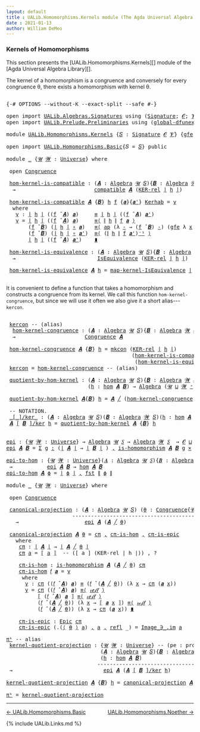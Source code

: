 ```yaml
---
layout: default
title : UALib.Homomorphisms.Kernels module (The Agda Universal Algebra Library)
date : 2021-01-13
author: William DeMeo
---
```


### <a id="kernels-of-homomorphisms">Kernels of Homomorphisms</a>

This section presents the [UALib.Homomorphisms.Kernels][] module of the [Agda Universal Algebra Library][].

The kernel of a homomorphism is a congruence and conversely for every congruence θ, there exists a homomorphism with kernel θ.

<pre class="Agda">

<a id="464" class="Symbol">{-#</a> <a id="468" class="Keyword">OPTIONS</a> <a id="476" class="Pragma">--without-K</a> <a id="488" class="Pragma">--exact-split</a> <a id="502" class="Pragma">--safe</a> <a id="509" class="Symbol">#-}</a>

<a id="514" class="Keyword">open</a> <a id="519" class="Keyword">import</a> <a id="526" href="UALib.Algebras.Signatures.html" class="Module">UALib.Algebras.Signatures</a> <a id="552" class="Keyword">using</a> <a id="558" class="Symbol">(</a><a id="559" href="UALib.Algebras.Signatures.html#1324" class="Function">Signature</a><a id="568" class="Symbol">;</a> <a id="570" href="universes.html#613" class="Generalizable">𝓞</a><a id="571" class="Symbol">;</a> <a id="573" href="universes.html#617" class="Generalizable">𝓥</a><a id="574" class="Symbol">)</a>
<a id="576" class="Keyword">open</a> <a id="581" class="Keyword">import</a> <a id="588" href="UALib.Prelude.Preliminaries.html" class="Module">UALib.Prelude.Preliminaries</a> <a id="616" class="Keyword">using</a> <a id="622" class="Symbol">(</a><a id="623" href="MGS-Subsingleton-Theorems.html#3468" class="Function">global-dfunext</a><a id="637" class="Symbol">)</a>

<a id="640" class="Keyword">module</a> <a id="647" href="UALib.Homomorphisms.Kernels.html" class="Module">UALib.Homomorphisms.Kernels</a> <a id="675" class="Symbol">{</a><a id="676" href="UALib.Homomorphisms.Kernels.html#676" class="Bound">𝑆</a> <a id="678" class="Symbol">:</a> <a id="680" href="UALib.Algebras.Signatures.html#1324" class="Function">Signature</a> <a id="690" href="universes.html#613" class="Generalizable">𝓞</a> <a id="692" href="universes.html#617" class="Generalizable">𝓥</a><a id="693" class="Symbol">}</a> <a id="695" class="Symbol">{</a><a id="696" href="UALib.Homomorphisms.Kernels.html#696" class="Bound">gfe</a> <a id="700" class="Symbol">:</a> <a id="702" href="MGS-Subsingleton-Theorems.html#3468" class="Function">global-dfunext</a><a id="716" class="Symbol">}</a> <a id="718" class="Keyword">where</a>

<a id="725" class="Keyword">open</a> <a id="730" class="Keyword">import</a> <a id="737" href="UALib.Homomorphisms.Basic.html" class="Module">UALib.Homomorphisms.Basic</a><a id="762" class="Symbol">{</a><a id="763" class="Argument">𝑆</a> <a id="765" class="Symbol">=</a> <a id="767" href="UALib.Homomorphisms.Kernels.html#676" class="Bound">𝑆</a><a id="768" class="Symbol">}</a> <a id="770" class="Keyword">public</a>

<a id="778" class="Keyword">module</a> <a id="785" href="UALib.Homomorphisms.Kernels.html#785" class="Module">_</a> <a id="787" class="Symbol">{</a><a id="788" href="UALib.Homomorphisms.Kernels.html#788" class="Bound">𝓤</a> <a id="790" href="UALib.Homomorphisms.Kernels.html#790" class="Bound">𝓦</a> <a id="792" class="Symbol">:</a> <a id="794" href="universes.html#551" class="Function">Universe</a><a id="802" class="Symbol">}</a> <a id="804" class="Keyword">where</a>

 <a id="812" class="Keyword">open</a> <a id="817" href="UALib.Relations.Congruences.html#971" class="Module">Congruence</a>

 <a id="830" href="UALib.Homomorphisms.Kernels.html#830" class="Function">hom-kernel-is-compatible</a> <a id="855" class="Symbol">:</a> <a id="857" class="Symbol">(</a><a id="858" href="UALib.Homomorphisms.Kernels.html#858" class="Bound">𝑨</a> <a id="860" class="Symbol">:</a> <a id="862" href="UALib.Algebras.Algebras.html#811" class="Function">Algebra</a> <a id="870" href="UALib.Homomorphisms.Kernels.html#788" class="Bound">𝓤</a> <a id="872" href="UALib.Homomorphisms.Kernels.html#676" class="Bound">𝑆</a><a id="873" class="Symbol">){</a><a id="875" href="UALib.Homomorphisms.Kernels.html#875" class="Bound">𝑩</a> <a id="877" class="Symbol">:</a> <a id="879" href="UALib.Algebras.Algebras.html#811" class="Function">Algebra</a> <a id="887" href="UALib.Homomorphisms.Kernels.html#790" class="Bound">𝓦</a> <a id="889" href="UALib.Homomorphisms.Kernels.html#676" class="Bound">𝑆</a><a id="890" class="Symbol">}(</a><a id="892" href="UALib.Homomorphisms.Kernels.html#892" class="Bound">h</a> <a id="894" class="Symbol">:</a> <a id="896" href="UALib.Homomorphisms.Basic.html#1941" class="Function">hom</a> <a id="900" href="UALib.Homomorphisms.Kernels.html#858" class="Bound">𝑨</a> <a id="902" href="UALib.Homomorphisms.Kernels.html#875" class="Bound">𝑩</a><a id="903" class="Symbol">)</a>
  <a id="907" class="Symbol">→</a>                         <a id="933" href="UALib.Relations.Quotients.html#6103" class="Function">compatible</a> <a id="944" href="UALib.Homomorphisms.Kernels.html#858" class="Bound">𝑨</a> <a id="946" class="Symbol">(</a><a id="947" href="UALib.Relations.Binary.html#1549" class="Function">KER-rel</a> <a id="955" href="UALib.Prelude.Preliminaries.html#10288" class="Function Operator">∣</a> <a id="957" href="UALib.Homomorphisms.Kernels.html#892" class="Bound">h</a> <a id="959" href="UALib.Prelude.Preliminaries.html#10288" class="Function Operator">∣</a><a id="960" class="Symbol">)</a>

 <a id="964" href="UALib.Homomorphisms.Kernels.html#830" class="Function">hom-kernel-is-compatible</a> <a id="989" href="UALib.Homomorphisms.Kernels.html#989" class="Bound">𝑨</a> <a id="991" class="Symbol">{</a><a id="992" href="UALib.Homomorphisms.Kernels.html#992" class="Bound">𝑩</a><a id="993" class="Symbol">}</a> <a id="995" href="UALib.Homomorphisms.Kernels.html#995" class="Bound">h</a> <a id="997" href="UALib.Homomorphisms.Kernels.html#997" class="Bound">f</a> <a id="999" class="Symbol">{</a><a id="1000" href="UALib.Homomorphisms.Kernels.html#1000" class="Bound">𝒂</a><a id="1001" class="Symbol">}{</a><a id="1003" href="UALib.Homomorphisms.Kernels.html#1003" class="Bound">𝒂&#39;</a><a id="1005" class="Symbol">}</a> <a id="1007" href="UALib.Homomorphisms.Kernels.html#1007" class="Bound">Kerhab</a> <a id="1014" class="Symbol">=</a> <a id="1016" href="UALib.Homomorphisms.Kernels.html#1029" class="Function">γ</a>
  <a id="1020" class="Keyword">where</a>
   <a id="1029" href="UALib.Homomorphisms.Kernels.html#1029" class="Function">γ</a> <a id="1031" class="Symbol">:</a> <a id="1033" href="UALib.Prelude.Preliminaries.html#10288" class="Function Operator">∣</a> <a id="1035" href="UALib.Homomorphisms.Kernels.html#995" class="Bound">h</a> <a id="1037" href="UALib.Prelude.Preliminaries.html#10288" class="Function Operator">∣</a> <a id="1039" class="Symbol">((</a><a id="1041" href="UALib.Homomorphisms.Kernels.html#997" class="Bound">f</a> <a id="1043" href="UALib.Algebras.Algebras.html#3426" class="Function Operator">̂</a> <a id="1045" href="UALib.Homomorphisms.Kernels.html#989" class="Bound">𝑨</a><a id="1046" class="Symbol">)</a> <a id="1048" href="UALib.Homomorphisms.Kernels.html#1000" class="Bound">𝒂</a><a id="1049" class="Symbol">)</a>     <a id="1055" href="UALib.Prelude.Preliminaries.html#5705" class="Datatype Operator">≡</a> <a id="1057" href="UALib.Prelude.Preliminaries.html#10288" class="Function Operator">∣</a> <a id="1059" href="UALib.Homomorphisms.Kernels.html#995" class="Bound">h</a> <a id="1061" href="UALib.Prelude.Preliminaries.html#10288" class="Function Operator">∣</a> <a id="1063" class="Symbol">((</a><a id="1065" href="UALib.Homomorphisms.Kernels.html#997" class="Bound">f</a> <a id="1067" href="UALib.Algebras.Algebras.html#3426" class="Function Operator">̂</a> <a id="1069" href="UALib.Homomorphisms.Kernels.html#989" class="Bound">𝑨</a><a id="1070" class="Symbol">)</a> <a id="1072" href="UALib.Homomorphisms.Kernels.html#1003" class="Bound">𝒂&#39;</a><a id="1074" class="Symbol">)</a>
   <a id="1079" href="UALib.Homomorphisms.Kernels.html#1029" class="Function">γ</a> <a id="1081" class="Symbol">=</a> <a id="1083" href="UALib.Prelude.Preliminaries.html#10288" class="Function Operator">∣</a> <a id="1085" href="UALib.Homomorphisms.Kernels.html#995" class="Bound">h</a> <a id="1087" href="UALib.Prelude.Preliminaries.html#10288" class="Function Operator">∣</a> <a id="1089" class="Symbol">((</a><a id="1091" href="UALib.Homomorphisms.Kernels.html#997" class="Bound">f</a> <a id="1093" href="UALib.Algebras.Algebras.html#3426" class="Function Operator">̂</a> <a id="1095" href="UALib.Homomorphisms.Kernels.html#989" class="Bound">𝑨</a><a id="1096" class="Symbol">)</a> <a id="1098" href="UALib.Homomorphisms.Kernels.html#1000" class="Bound">𝒂</a><a id="1099" class="Symbol">)</a>     <a id="1105" href="MGS-MLTT.html#5997" class="Function Operator">≡⟨</a> <a id="1108" href="UALib.Prelude.Preliminaries.html#10366" class="Function Operator">∥</a> <a id="1110" href="UALib.Homomorphisms.Kernels.html#995" class="Bound">h</a> <a id="1112" href="UALib.Prelude.Preliminaries.html#10366" class="Function Operator">∥</a> <a id="1114" href="UALib.Homomorphisms.Kernels.html#997" class="Bound">f</a> <a id="1116" href="UALib.Homomorphisms.Kernels.html#1000" class="Bound">𝒂</a> <a id="1118" href="MGS-MLTT.html#5997" class="Function Operator">⟩</a>
       <a id="1127" class="Symbol">(</a><a id="1128" href="UALib.Homomorphisms.Kernels.html#997" class="Bound">f</a> <a id="1130" href="UALib.Algebras.Algebras.html#3426" class="Function Operator">̂</a> <a id="1132" href="UALib.Homomorphisms.Kernels.html#992" class="Bound">𝑩</a><a id="1133" class="Symbol">)</a> <a id="1135" class="Symbol">(</a><a id="1136" href="UALib.Prelude.Preliminaries.html#10288" class="Function Operator">∣</a> <a id="1138" href="UALib.Homomorphisms.Kernels.html#995" class="Bound">h</a> <a id="1140" href="UALib.Prelude.Preliminaries.html#10288" class="Function Operator">∣</a> <a id="1142" href="MGS-MLTT.html#3813" class="Function Operator">∘</a> <a id="1144" href="UALib.Homomorphisms.Kernels.html#1000" class="Bound">𝒂</a><a id="1145" class="Symbol">)</a>   <a id="1149" href="MGS-MLTT.html#5997" class="Function Operator">≡⟨</a> <a id="1152" href="MGS-MLTT.html#6613" class="Function">ap</a> <a id="1155" class="Symbol">(λ</a> <a id="1158" href="UALib.Homomorphisms.Kernels.html#1158" class="Bound">-</a> <a id="1160" class="Symbol">→</a> <a id="1162" class="Symbol">(</a><a id="1163" href="UALib.Homomorphisms.Kernels.html#997" class="Bound">f</a> <a id="1165" href="UALib.Algebras.Algebras.html#3426" class="Function Operator">̂</a> <a id="1167" href="UALib.Homomorphisms.Kernels.html#992" class="Bound">𝑩</a><a id="1168" class="Symbol">)</a> <a id="1170" href="UALib.Homomorphisms.Kernels.html#1158" class="Bound">-</a><a id="1171" class="Symbol">)</a> <a id="1173" class="Symbol">(</a><a id="1174" href="UALib.Homomorphisms.Kernels.html#696" class="Bound">gfe</a> <a id="1178" class="Symbol">λ</a> <a id="1180" href="UALib.Homomorphisms.Kernels.html#1180" class="Bound">x</a> <a id="1182" class="Symbol">→</a> <a id="1184" href="UALib.Homomorphisms.Kernels.html#1007" class="Bound">Kerhab</a> <a id="1191" href="UALib.Homomorphisms.Kernels.html#1180" class="Bound">x</a><a id="1192" class="Symbol">)</a> <a id="1194" href="MGS-MLTT.html#5997" class="Function Operator">⟩</a>
       <a id="1203" class="Symbol">(</a><a id="1204" href="UALib.Homomorphisms.Kernels.html#997" class="Bound">f</a> <a id="1206" href="UALib.Algebras.Algebras.html#3426" class="Function Operator">̂</a> <a id="1208" href="UALib.Homomorphisms.Kernels.html#992" class="Bound">𝑩</a><a id="1209" class="Symbol">)</a> <a id="1211" class="Symbol">(</a><a id="1212" href="UALib.Prelude.Preliminaries.html#10288" class="Function Operator">∣</a> <a id="1214" href="UALib.Homomorphisms.Kernels.html#995" class="Bound">h</a> <a id="1216" href="UALib.Prelude.Preliminaries.html#10288" class="Function Operator">∣</a> <a id="1218" href="MGS-MLTT.html#3813" class="Function Operator">∘</a> <a id="1220" href="UALib.Homomorphisms.Kernels.html#1003" class="Bound">𝒂&#39;</a><a id="1222" class="Symbol">)</a>  <a id="1225" href="MGS-MLTT.html#5997" class="Function Operator">≡⟨</a> <a id="1228" class="Symbol">(</a><a id="1229" href="UALib.Prelude.Preliminaries.html#10366" class="Function Operator">∥</a> <a id="1231" href="UALib.Homomorphisms.Kernels.html#995" class="Bound">h</a> <a id="1233" href="UALib.Prelude.Preliminaries.html#10366" class="Function Operator">∥</a> <a id="1235" href="UALib.Homomorphisms.Kernels.html#997" class="Bound">f</a> <a id="1237" href="UALib.Homomorphisms.Kernels.html#1003" class="Bound">𝒂&#39;</a><a id="1239" class="Symbol">)</a><a id="1240" href="MGS-MLTT.html#6125" class="Function Operator">⁻¹</a> <a id="1243" href="MGS-MLTT.html#5997" class="Function Operator">⟩</a>
       <a id="1252" href="UALib.Prelude.Preliminaries.html#10288" class="Function Operator">∣</a> <a id="1254" href="UALib.Homomorphisms.Kernels.html#995" class="Bound">h</a> <a id="1256" href="UALib.Prelude.Preliminaries.html#10288" class="Function Operator">∣</a> <a id="1258" class="Symbol">((</a><a id="1260" href="UALib.Homomorphisms.Kernels.html#997" class="Bound">f</a> <a id="1262" href="UALib.Algebras.Algebras.html#3426" class="Function Operator">̂</a> <a id="1264" href="UALib.Homomorphisms.Kernels.html#989" class="Bound">𝑨</a><a id="1265" class="Symbol">)</a> <a id="1267" href="UALib.Homomorphisms.Kernels.html#1003" class="Bound">𝒂&#39;</a><a id="1269" class="Symbol">)</a>    <a id="1274" href="MGS-MLTT.html#6079" class="Function Operator">∎</a>

 <a id="1278" href="UALib.Homomorphisms.Kernels.html#1278" class="Function">hom-kernel-is-equivalence</a> <a id="1304" class="Symbol">:</a> <a id="1306" class="Symbol">(</a><a id="1307" href="UALib.Homomorphisms.Kernels.html#1307" class="Bound">𝑨</a> <a id="1309" class="Symbol">:</a> <a id="1311" href="UALib.Algebras.Algebras.html#811" class="Function">Algebra</a> <a id="1319" href="UALib.Homomorphisms.Kernels.html#788" class="Bound">𝓤</a> <a id="1321" href="UALib.Homomorphisms.Kernels.html#676" class="Bound">𝑆</a><a id="1322" class="Symbol">){</a><a id="1324" href="UALib.Homomorphisms.Kernels.html#1324" class="Bound">𝑩</a> <a id="1326" class="Symbol">:</a> <a id="1328" href="UALib.Algebras.Algebras.html#811" class="Function">Algebra</a> <a id="1336" href="UALib.Homomorphisms.Kernels.html#790" class="Bound">𝓦</a> <a id="1338" href="UALib.Homomorphisms.Kernels.html#676" class="Bound">𝑆</a><a id="1339" class="Symbol">}(</a><a id="1341" href="UALib.Homomorphisms.Kernels.html#1341" class="Bound">h</a> <a id="1343" class="Symbol">:</a> <a id="1345" href="UALib.Homomorphisms.Basic.html#1941" class="Function">hom</a> <a id="1349" href="UALib.Homomorphisms.Kernels.html#1307" class="Bound">𝑨</a> <a id="1351" href="UALib.Homomorphisms.Kernels.html#1324" class="Bound">𝑩</a><a id="1352" class="Symbol">)</a>
  <a id="1356" class="Symbol">→</a>                          <a id="1383" href="UALib.Relations.Equivalences.html#668" class="Record">IsEquivalence</a> <a id="1397" class="Symbol">(</a><a id="1398" href="UALib.Relations.Binary.html#1549" class="Function">KER-rel</a> <a id="1406" href="UALib.Prelude.Preliminaries.html#10288" class="Function Operator">∣</a> <a id="1408" href="UALib.Homomorphisms.Kernels.html#1341" class="Bound">h</a> <a id="1410" href="UALib.Prelude.Preliminaries.html#10288" class="Function Operator">∣</a><a id="1411" class="Symbol">)</a>

 <a id="1415" href="UALib.Homomorphisms.Kernels.html#1278" class="Function">hom-kernel-is-equivalence</a> <a id="1441" href="UALib.Homomorphisms.Kernels.html#1441" class="Bound">𝑨</a> <a id="1443" href="UALib.Homomorphisms.Kernels.html#1443" class="Bound">h</a> <a id="1445" class="Symbol">=</a> <a id="1447" href="UALib.Relations.Equivalences.html#1792" class="Function">map-kernel-IsEquivalence</a> <a id="1472" href="UALib.Prelude.Preliminaries.html#10288" class="Function Operator">∣</a> <a id="1474" href="UALib.Homomorphisms.Kernels.html#1443" class="Bound">h</a> <a id="1476" href="UALib.Prelude.Preliminaries.html#10288" class="Function Operator">∣</a>

</pre>

It is convenient to define a function that takes a homomorphism and constructs a congruence from its kernel.  We call this function `hom-kernel-congruence`, but since we will use it often we also give it a short alias---`kercon`.

<pre class="Agda">

 <a id="1737" href="UALib.Homomorphisms.Kernels.html#1737" class="Function">kercon</a> <a id="1744" class="Comment">-- (alias)</a>
  <a id="1757" href="UALib.Homomorphisms.Kernels.html#1757" class="Function">hom-kernel-congruence</a> <a id="1779" class="Symbol">:</a> <a id="1781" class="Symbol">(</a><a id="1782" href="UALib.Homomorphisms.Kernels.html#1782" class="Bound">𝑨</a> <a id="1784" class="Symbol">:</a> <a id="1786" href="UALib.Algebras.Algebras.html#811" class="Function">Algebra</a> <a id="1794" href="UALib.Homomorphisms.Kernels.html#788" class="Bound">𝓤</a> <a id="1796" href="UALib.Homomorphisms.Kernels.html#676" class="Bound">𝑆</a><a id="1797" class="Symbol">){</a><a id="1799" href="UALib.Homomorphisms.Kernels.html#1799" class="Bound">𝑩</a> <a id="1801" class="Symbol">:</a> <a id="1803" href="UALib.Algebras.Algebras.html#811" class="Function">Algebra</a> <a id="1811" href="UALib.Homomorphisms.Kernels.html#790" class="Bound">𝓦</a> <a id="1813" href="UALib.Homomorphisms.Kernels.html#676" class="Bound">𝑆</a><a id="1814" class="Symbol">}(</a><a id="1816" href="UALib.Homomorphisms.Kernels.html#1816" class="Bound">h</a> <a id="1818" class="Symbol">:</a> <a id="1820" href="UALib.Homomorphisms.Basic.html#1941" class="Function">hom</a> <a id="1824" href="UALib.Homomorphisms.Kernels.html#1782" class="Bound">𝑨</a> <a id="1826" href="UALib.Homomorphisms.Kernels.html#1799" class="Bound">𝑩</a><a id="1827" class="Symbol">)</a>
  <a id="1831" class="Symbol">→</a>                      <a id="1854" href="UALib.Relations.Congruences.html#971" class="Record">Congruence</a> <a id="1865" href="UALib.Homomorphisms.Kernels.html#1782" class="Bound">𝑨</a>

 <a id="1869" href="UALib.Homomorphisms.Kernels.html#1757" class="Function">hom-kernel-congruence</a> <a id="1891" href="UALib.Homomorphisms.Kernels.html#1891" class="Bound">𝑨</a> <a id="1893" class="Symbol">{</a><a id="1894" href="UALib.Homomorphisms.Kernels.html#1894" class="Bound">𝑩</a><a id="1895" class="Symbol">}</a> <a id="1897" href="UALib.Homomorphisms.Kernels.html#1897" class="Bound">h</a> <a id="1899" class="Symbol">=</a> <a id="1901" href="UALib.Relations.Congruences.html#1057" class="InductiveConstructor">mkcon</a> <a id="1907" class="Symbol">(</a><a id="1908" href="UALib.Relations.Binary.html#1549" class="Function">KER-rel</a> <a id="1916" href="UALib.Prelude.Preliminaries.html#10288" class="Function Operator">∣</a> <a id="1918" href="UALib.Homomorphisms.Kernels.html#1897" class="Bound">h</a> <a id="1920" href="UALib.Prelude.Preliminaries.html#10288" class="Function Operator">∣</a><a id="1921" class="Symbol">)</a>
                                        <a id="1963" class="Symbol">(</a><a id="1964" href="UALib.Homomorphisms.Kernels.html#830" class="Function">hom-kernel-is-compatible</a> <a id="1989" href="UALib.Homomorphisms.Kernels.html#1891" class="Bound">𝑨</a> <a id="1991" class="Symbol">{</a><a id="1992" href="UALib.Homomorphisms.Kernels.html#1894" class="Bound">𝑩</a><a id="1993" class="Symbol">}</a> <a id="1995" href="UALib.Homomorphisms.Kernels.html#1897" class="Bound">h</a><a id="1996" class="Symbol">)</a>
                                         <a id="2039" class="Symbol">(</a><a id="2040" href="UALib.Homomorphisms.Kernels.html#1278" class="Function">hom-kernel-is-equivalence</a> <a id="2066" href="UALib.Homomorphisms.Kernels.html#1891" class="Bound">𝑨</a> <a id="2068" class="Symbol">{</a><a id="2069" href="UALib.Homomorphisms.Kernels.html#1894" class="Bound">𝑩</a><a id="2070" class="Symbol">}</a> <a id="2072" href="UALib.Homomorphisms.Kernels.html#1897" class="Bound">h</a><a id="2073" class="Symbol">)</a>
 <a id="2076" href="UALib.Homomorphisms.Kernels.html#1737" class="Function">kercon</a> <a id="2083" class="Symbol">=</a> <a id="2085" href="UALib.Homomorphisms.Kernels.html#1757" class="Function">hom-kernel-congruence</a> <a id="2107" class="Comment">-- (alias)</a>

 <a id="2120" href="UALib.Homomorphisms.Kernels.html#2120" class="Function">quotient-by-hom-kernel</a> <a id="2143" class="Symbol">:</a> <a id="2145" class="Symbol">(</a><a id="2146" href="UALib.Homomorphisms.Kernels.html#2146" class="Bound">𝑨</a> <a id="2148" class="Symbol">:</a> <a id="2150" href="UALib.Algebras.Algebras.html#811" class="Function">Algebra</a> <a id="2158" href="UALib.Homomorphisms.Kernels.html#788" class="Bound">𝓤</a> <a id="2160" href="UALib.Homomorphisms.Kernels.html#676" class="Bound">𝑆</a><a id="2161" class="Symbol">){</a><a id="2163" href="UALib.Homomorphisms.Kernels.html#2163" class="Bound">𝑩</a> <a id="2165" class="Symbol">:</a> <a id="2167" href="UALib.Algebras.Algebras.html#811" class="Function">Algebra</a> <a id="2175" href="UALib.Homomorphisms.Kernels.html#790" class="Bound">𝓦</a> <a id="2177" href="UALib.Homomorphisms.Kernels.html#676" class="Bound">𝑆</a><a id="2178" class="Symbol">}</a>
                          <a id="2206" class="Symbol">(</a><a id="2207" href="UALib.Homomorphisms.Kernels.html#2207" class="Bound">h</a> <a id="2209" class="Symbol">:</a> <a id="2211" href="UALib.Homomorphisms.Basic.html#1941" class="Function">hom</a> <a id="2215" href="UALib.Homomorphisms.Kernels.html#2146" class="Bound">𝑨</a> <a id="2217" href="UALib.Homomorphisms.Kernels.html#2163" class="Bound">𝑩</a><a id="2218" class="Symbol">)</a> <a id="2220" class="Symbol">→</a> <a id="2222" href="UALib.Algebras.Algebras.html#811" class="Function">Algebra</a> <a id="2230" class="Symbol">(</a><a id="2231" href="UALib.Homomorphisms.Kernels.html#788" class="Bound">𝓤</a> <a id="2233" href="Agda.Primitive.html#636" class="Function Operator">⊔</a> <a id="2235" href="UALib.Homomorphisms.Kernels.html#790" class="Bound">𝓦</a> <a id="2237" href="universes.html#527" class="Function Operator">⁺</a><a id="2238" class="Symbol">)</a> <a id="2240" href="UALib.Homomorphisms.Kernels.html#676" class="Bound">𝑆</a>

 <a id="2244" href="UALib.Homomorphisms.Kernels.html#2120" class="Function">quotient-by-hom-kernel</a> <a id="2267" href="UALib.Homomorphisms.Kernels.html#2267" class="Bound">𝑨</a><a id="2268" class="Symbol">{</a><a id="2269" href="UALib.Homomorphisms.Kernels.html#2269" class="Bound">𝑩</a><a id="2270" class="Symbol">}</a> <a id="2272" href="UALib.Homomorphisms.Kernels.html#2272" class="Bound">h</a> <a id="2274" class="Symbol">=</a> <a id="2276" href="UALib.Homomorphisms.Kernels.html#2267" class="Bound">𝑨</a> <a id="2278" href="UALib.Relations.Congruences.html#1911" class="Function Operator">╱</a> <a id="2280" class="Symbol">(</a><a id="2281" href="UALib.Homomorphisms.Kernels.html#1757" class="Function">hom-kernel-congruence</a> <a id="2303" href="UALib.Homomorphisms.Kernels.html#2267" class="Bound">𝑨</a><a id="2304" class="Symbol">{</a><a id="2305" href="UALib.Homomorphisms.Kernels.html#2269" class="Bound">𝑩</a><a id="2306" class="Symbol">}</a> <a id="2308" href="UALib.Homomorphisms.Kernels.html#2272" class="Bound">h</a><a id="2309" class="Symbol">)</a>

 <a id="2313" class="Comment">-- NOTATION.</a>
 <a id="2327" href="UALib.Homomorphisms.Kernels.html#2327" class="Function Operator">_[_]/ker_</a> <a id="2337" class="Symbol">:</a> <a id="2339" class="Symbol">(</a><a id="2340" href="UALib.Homomorphisms.Kernels.html#2340" class="Bound">𝑨</a> <a id="2342" class="Symbol">:</a> <a id="2344" href="UALib.Algebras.Algebras.html#811" class="Function">Algebra</a> <a id="2352" href="UALib.Homomorphisms.Kernels.html#788" class="Bound">𝓤</a> <a id="2354" href="UALib.Homomorphisms.Kernels.html#676" class="Bound">𝑆</a><a id="2355" class="Symbol">)(</a><a id="2357" href="UALib.Homomorphisms.Kernels.html#2357" class="Bound">𝑩</a> <a id="2359" class="Symbol">:</a> <a id="2361" href="UALib.Algebras.Algebras.html#811" class="Function">Algebra</a> <a id="2369" href="UALib.Homomorphisms.Kernels.html#790" class="Bound">𝓦</a> <a id="2371" href="UALib.Homomorphisms.Kernels.html#676" class="Bound">𝑆</a><a id="2372" class="Symbol">)(</a><a id="2374" href="UALib.Homomorphisms.Kernels.html#2374" class="Bound">h</a> <a id="2376" class="Symbol">:</a> <a id="2378" href="UALib.Homomorphisms.Basic.html#1941" class="Function">hom</a> <a id="2382" href="UALib.Homomorphisms.Kernels.html#2340" class="Bound">𝑨</a> <a id="2384" href="UALib.Homomorphisms.Kernels.html#2357" class="Bound">𝑩</a><a id="2385" class="Symbol">)</a> <a id="2387" class="Symbol">→</a> <a id="2389" href="UALib.Algebras.Algebras.html#811" class="Function">Algebra</a> <a id="2397" class="Symbol">(</a><a id="2398" href="UALib.Homomorphisms.Kernels.html#788" class="Bound">𝓤</a> <a id="2400" href="Agda.Primitive.html#636" class="Function Operator">⊔</a> <a id="2402" href="UALib.Homomorphisms.Kernels.html#790" class="Bound">𝓦</a> <a id="2404" href="universes.html#527" class="Function Operator">⁺</a><a id="2405" class="Symbol">)</a> <a id="2407" href="UALib.Homomorphisms.Kernels.html#676" class="Bound">𝑆</a>
 <a id="2410" href="UALib.Homomorphisms.Kernels.html#2410" class="Bound">𝑨</a> <a id="2412" href="UALib.Homomorphisms.Kernels.html#2327" class="Function Operator">[</a> <a id="2414" href="UALib.Homomorphisms.Kernels.html#2414" class="Bound">𝑩</a> <a id="2416" href="UALib.Homomorphisms.Kernels.html#2327" class="Function Operator">]/ker</a> <a id="2422" href="UALib.Homomorphisms.Kernels.html#2422" class="Bound">h</a> <a id="2424" class="Symbol">=</a> <a id="2426" href="UALib.Homomorphisms.Kernels.html#2120" class="Function">quotient-by-hom-kernel</a> <a id="2449" href="UALib.Homomorphisms.Kernels.html#2410" class="Bound">𝑨</a> <a id="2451" class="Symbol">{</a><a id="2452" href="UALib.Homomorphisms.Kernels.html#2414" class="Bound">𝑩</a><a id="2453" class="Symbol">}</a> <a id="2455" href="UALib.Homomorphisms.Kernels.html#2422" class="Bound">h</a>


<a id="epi"></a><a id="2459" href="UALib.Homomorphisms.Kernels.html#2459" class="Function">epi</a> <a id="2463" class="Symbol">:</a> <a id="2465" class="Symbol">{</a><a id="2466" href="UALib.Homomorphisms.Kernels.html#2466" class="Bound">𝓤</a> <a id="2468" href="UALib.Homomorphisms.Kernels.html#2468" class="Bound">𝓦</a> <a id="2470" class="Symbol">:</a> <a id="2472" href="universes.html#551" class="Function">Universe</a><a id="2480" class="Symbol">}</a> <a id="2482" class="Symbol">→</a> <a id="2484" href="UALib.Algebras.Algebras.html#811" class="Function">Algebra</a> <a id="2492" href="UALib.Homomorphisms.Kernels.html#2466" class="Bound">𝓤</a> <a id="2494" href="UALib.Homomorphisms.Kernels.html#676" class="Bound">𝑆</a> <a id="2496" class="Symbol">→</a> <a id="2498" href="UALib.Algebras.Algebras.html#811" class="Function">Algebra</a> <a id="2506" href="UALib.Homomorphisms.Kernels.html#2468" class="Bound">𝓦</a> <a id="2508" href="UALib.Homomorphisms.Kernels.html#676" class="Bound">𝑆</a>  <a id="2511" class="Symbol">→</a> <a id="2513" href="UALib.Homomorphisms.Kernels.html#690" class="Bound">𝓞</a> <a id="2515" href="Agda.Primitive.html#636" class="Function Operator">⊔</a> <a id="2517" href="UALib.Homomorphisms.Kernels.html#692" class="Bound">𝓥</a> <a id="2519" href="Agda.Primitive.html#636" class="Function Operator">⊔</a> <a id="2521" href="UALib.Homomorphisms.Kernels.html#2466" class="Bound">𝓤</a> <a id="2523" href="Agda.Primitive.html#636" class="Function Operator">⊔</a> <a id="2525" href="UALib.Homomorphisms.Kernels.html#2468" class="Bound">𝓦</a> <a id="2527" href="universes.html#758" class="Function Operator">̇</a>
<a id="2529" href="UALib.Homomorphisms.Kernels.html#2459" class="Function">epi</a> <a id="2533" href="UALib.Homomorphisms.Kernels.html#2533" class="Bound">𝑨</a> <a id="2535" href="UALib.Homomorphisms.Kernels.html#2535" class="Bound">𝑩</a> <a id="2537" class="Symbol">=</a> <a id="2539" href="MGS-MLTT.html#3074" class="Function">Σ</a> <a id="2541" href="UALib.Homomorphisms.Kernels.html#2541" class="Bound">g</a> <a id="2543" href="MGS-MLTT.html#3074" class="Function">꞉</a> <a id="2545" class="Symbol">(</a><a id="2546" href="UALib.Prelude.Preliminaries.html#10288" class="Function Operator">∣</a> <a id="2548" href="UALib.Homomorphisms.Kernels.html#2533" class="Bound">𝑨</a> <a id="2550" href="UALib.Prelude.Preliminaries.html#10288" class="Function Operator">∣</a> <a id="2552" class="Symbol">→</a> <a id="2554" href="UALib.Prelude.Preliminaries.html#10288" class="Function Operator">∣</a> <a id="2556" href="UALib.Homomorphisms.Kernels.html#2535" class="Bound">𝑩</a> <a id="2558" href="UALib.Prelude.Preliminaries.html#10288" class="Function Operator">∣</a> <a id="2560" class="Symbol">)</a> <a id="2562" href="MGS-MLTT.html#3074" class="Function">,</a> <a id="2564" href="UALib.Homomorphisms.Basic.html#1769" class="Function">is-homomorphism</a> <a id="2580" href="UALib.Homomorphisms.Kernels.html#2533" class="Bound">𝑨</a> <a id="2582" href="UALib.Homomorphisms.Kernels.html#2535" class="Bound">𝑩</a> <a id="2584" href="UALib.Homomorphisms.Kernels.html#2541" class="Bound">g</a> <a id="2586" href="MGS-MLTT.html#3515" class="Function Operator">×</a> <a id="2588" href="UALib.Prelude.Inverses.html#2305" class="Function">Epic</a> <a id="2593" href="UALib.Homomorphisms.Kernels.html#2541" class="Bound">g</a>

<a id="epi-to-hom"></a><a id="2596" href="UALib.Homomorphisms.Kernels.html#2596" class="Function">epi-to-hom</a> <a id="2607" class="Symbol">:</a> <a id="2609" class="Symbol">{</a><a id="2610" href="UALib.Homomorphisms.Kernels.html#2610" class="Bound">𝓤</a> <a id="2612" href="UALib.Homomorphisms.Kernels.html#2612" class="Bound">𝓦</a> <a id="2614" class="Symbol">:</a> <a id="2616" href="universes.html#551" class="Function">Universe</a><a id="2624" class="Symbol">}(</a><a id="2626" href="UALib.Homomorphisms.Kernels.html#2626" class="Bound">𝑨</a> <a id="2628" class="Symbol">:</a> <a id="2630" href="UALib.Algebras.Algebras.html#811" class="Function">Algebra</a> <a id="2638" href="UALib.Homomorphisms.Kernels.html#2610" class="Bound">𝓤</a> <a id="2640" href="UALib.Homomorphisms.Kernels.html#676" class="Bound">𝑆</a><a id="2641" class="Symbol">){</a><a id="2643" href="UALib.Homomorphisms.Kernels.html#2643" class="Bound">𝑩</a> <a id="2645" class="Symbol">:</a> <a id="2647" href="UALib.Algebras.Algebras.html#811" class="Function">Algebra</a> <a id="2655" href="UALib.Homomorphisms.Kernels.html#2612" class="Bound">𝓦</a> <a id="2657" href="UALib.Homomorphisms.Kernels.html#676" class="Bound">𝑆</a><a id="2658" class="Symbol">}</a>
 <a id="2661" class="Symbol">→</a>           <a id="2673" href="UALib.Homomorphisms.Kernels.html#2459" class="Function">epi</a> <a id="2677" href="UALib.Homomorphisms.Kernels.html#2626" class="Bound">𝑨</a> <a id="2679" href="UALib.Homomorphisms.Kernels.html#2643" class="Bound">𝑩</a> <a id="2681" class="Symbol">→</a> <a id="2683" href="UALib.Homomorphisms.Basic.html#1941" class="Function">hom</a> <a id="2687" href="UALib.Homomorphisms.Kernels.html#2626" class="Bound">𝑨</a> <a id="2689" href="UALib.Homomorphisms.Kernels.html#2643" class="Bound">𝑩</a>
<a id="2691" href="UALib.Homomorphisms.Kernels.html#2596" class="Function">epi-to-hom</a> <a id="2702" href="UALib.Homomorphisms.Kernels.html#2702" class="Bound">𝑨</a> <a id="2704" href="UALib.Homomorphisms.Kernels.html#2704" class="Bound">ϕ</a> <a id="2706" class="Symbol">=</a> <a id="2708" href="UALib.Prelude.Preliminaries.html#10288" class="Function Operator">∣</a> <a id="2710" href="UALib.Homomorphisms.Kernels.html#2704" class="Bound">ϕ</a> <a id="2712" href="UALib.Prelude.Preliminaries.html#10288" class="Function Operator">∣</a> <a id="2714" href="UALib.Prelude.Preliminaries.html#5814" class="InductiveConstructor Operator">,</a> <a id="2716" href="UALib.Prelude.Preliminaries.html#10292" class="Function">fst</a> <a id="2720" href="UALib.Prelude.Preliminaries.html#10366" class="Function Operator">∥</a> <a id="2722" href="UALib.Homomorphisms.Kernels.html#2704" class="Bound">ϕ</a> <a id="2724" href="UALib.Prelude.Preliminaries.html#10366" class="Function Operator">∥</a>

<a id="2727" class="Keyword">module</a> <a id="2734" href="UALib.Homomorphisms.Kernels.html#2734" class="Module">_</a> <a id="2736" class="Symbol">{</a><a id="2737" href="UALib.Homomorphisms.Kernels.html#2737" class="Bound">𝓤</a> <a id="2739" href="UALib.Homomorphisms.Kernels.html#2739" class="Bound">𝓦</a> <a id="2741" class="Symbol">:</a> <a id="2743" href="universes.html#551" class="Function">Universe</a><a id="2751" class="Symbol">}</a> <a id="2753" class="Keyword">where</a>

 <a id="2761" class="Keyword">open</a> <a id="2766" href="UALib.Relations.Congruences.html#971" class="Module">Congruence</a>

 <a id="2779" href="UALib.Homomorphisms.Kernels.html#2779" class="Function">canonical-projection</a> <a id="2800" class="Symbol">:</a> <a id="2802" class="Symbol">(</a><a id="2803" href="UALib.Homomorphisms.Kernels.html#2803" class="Bound">𝑨</a> <a id="2805" class="Symbol">:</a> <a id="2807" href="UALib.Algebras.Algebras.html#811" class="Function">Algebra</a> <a id="2815" href="UALib.Homomorphisms.Kernels.html#2737" class="Bound">𝓤</a> <a id="2817" href="UALib.Homomorphisms.Kernels.html#676" class="Bound">𝑆</a><a id="2818" class="Symbol">)</a> <a id="2820" class="Symbol">(</a><a id="2821" href="UALib.Homomorphisms.Kernels.html#2821" class="Bound">θ</a> <a id="2823" class="Symbol">:</a> <a id="2825" href="UALib.Relations.Congruences.html#971" class="Record">Congruence</a><a id="2835" class="Symbol">{</a><a id="2836" href="UALib.Homomorphisms.Kernels.html#2737" class="Bound">𝓤</a><a id="2837" class="Symbol">}{</a><a id="2839" href="UALib.Homomorphisms.Kernels.html#2739" class="Bound">𝓦</a><a id="2840" class="Symbol">}</a> <a id="2842" href="UALib.Homomorphisms.Kernels.html#2803" class="Bound">𝑨</a><a id="2843" class="Symbol">)</a>
                     <a id="2866" class="Comment">-----------------------------------------------</a>
   <a id="2917" class="Symbol">→</a>                     <a id="2939" href="UALib.Homomorphisms.Kernels.html#2459" class="Function">epi</a> <a id="2943" href="UALib.Homomorphisms.Kernels.html#2803" class="Bound">𝑨</a> <a id="2945" class="Symbol">(</a><a id="2946" href="UALib.Homomorphisms.Kernels.html#2803" class="Bound">𝑨</a> <a id="2948" href="UALib.Relations.Congruences.html#1911" class="Function Operator">╱</a> <a id="2950" href="UALib.Homomorphisms.Kernels.html#2821" class="Bound">θ</a><a id="2951" class="Symbol">)</a>

 <a id="2955" href="UALib.Homomorphisms.Kernels.html#2779" class="Function">canonical-projection</a> <a id="2976" href="UALib.Homomorphisms.Kernels.html#2976" class="Bound">𝑨</a> <a id="2978" href="UALib.Homomorphisms.Kernels.html#2978" class="Bound">θ</a> <a id="2980" class="Symbol">=</a> <a id="2982" href="UALib.Homomorphisms.Kernels.html#3023" class="Function">cπ</a> <a id="2985" href="UALib.Prelude.Preliminaries.html#5814" class="InductiveConstructor Operator">,</a> <a id="2987" href="UALib.Homomorphisms.Kernels.html#3100" class="Function">cπ-is-hom</a> <a id="2997" href="UALib.Prelude.Preliminaries.html#5814" class="InductiveConstructor Operator">,</a> <a id="2999" href="UALib.Homomorphisms.Kernels.html#3399" class="Function">cπ-is-epic</a>
   <a id="3013" class="Keyword">where</a>
    <a id="3023" href="UALib.Homomorphisms.Kernels.html#3023" class="Function">cπ</a> <a id="3026" class="Symbol">:</a> <a id="3028" href="UALib.Prelude.Preliminaries.html#10288" class="Function Operator">∣</a> <a id="3030" href="UALib.Homomorphisms.Kernels.html#2976" class="Bound">𝑨</a> <a id="3032" href="UALib.Prelude.Preliminaries.html#10288" class="Function Operator">∣</a> <a id="3034" class="Symbol">→</a> <a id="3036" href="UALib.Prelude.Preliminaries.html#10288" class="Function Operator">∣</a> <a id="3038" href="UALib.Homomorphisms.Kernels.html#2976" class="Bound">𝑨</a> <a id="3040" href="UALib.Relations.Congruences.html#1911" class="Function Operator">╱</a> <a id="3042" href="UALib.Homomorphisms.Kernels.html#2978" class="Bound">θ</a> <a id="3044" href="UALib.Prelude.Preliminaries.html#10288" class="Function Operator">∣</a>
    <a id="3050" href="UALib.Homomorphisms.Kernels.html#3023" class="Function">cπ</a> <a id="3053" href="UALib.Homomorphisms.Kernels.html#3053" class="Bound">a</a> <a id="3055" class="Symbol">=</a> <a id="3057" href="UALib.Relations.Quotients.html#1691" class="Function Operator">⟦</a> <a id="3059" href="UALib.Homomorphisms.Kernels.html#3053" class="Bound">a</a> <a id="3061" href="UALib.Relations.Quotients.html#1691" class="Function Operator">⟧</a>  <a id="3064" class="Comment">-- ([ a ] (KER-rel ∣ h ∣)) , ?</a>

    <a id="3100" href="UALib.Homomorphisms.Kernels.html#3100" class="Function">cπ-is-hom</a> <a id="3110" class="Symbol">:</a> <a id="3112" href="UALib.Homomorphisms.Basic.html#1769" class="Function">is-homomorphism</a> <a id="3128" href="UALib.Homomorphisms.Kernels.html#2976" class="Bound">𝑨</a> <a id="3130" class="Symbol">(</a><a id="3131" href="UALib.Homomorphisms.Kernels.html#2976" class="Bound">𝑨</a> <a id="3133" href="UALib.Relations.Congruences.html#1911" class="Function Operator">╱</a> <a id="3135" href="UALib.Homomorphisms.Kernels.html#2978" class="Bound">θ</a><a id="3136" class="Symbol">)</a> <a id="3138" href="UALib.Homomorphisms.Kernels.html#3023" class="Function">cπ</a>
    <a id="3145" href="UALib.Homomorphisms.Kernels.html#3100" class="Function">cπ-is-hom</a> <a id="3155" href="UALib.Homomorphisms.Kernels.html#3155" class="Bound">𝑓</a> <a id="3157" href="UALib.Homomorphisms.Kernels.html#3157" class="Bound">𝒂</a> <a id="3159" class="Symbol">=</a> <a id="3161" href="UALib.Homomorphisms.Kernels.html#3180" class="Function">γ</a>
     <a id="3168" class="Keyword">where</a>
      <a id="3180" href="UALib.Homomorphisms.Kernels.html#3180" class="Function">γ</a> <a id="3182" class="Symbol">:</a> <a id="3184" href="UALib.Homomorphisms.Kernels.html#3023" class="Function">cπ</a> <a id="3187" class="Symbol">((</a><a id="3189" href="UALib.Homomorphisms.Kernels.html#3155" class="Bound">𝑓</a> <a id="3191" href="UALib.Algebras.Algebras.html#3426" class="Function Operator">̂</a> <a id="3193" href="UALib.Homomorphisms.Kernels.html#2976" class="Bound">𝑨</a><a id="3194" class="Symbol">)</a> <a id="3196" href="UALib.Homomorphisms.Kernels.html#3157" class="Bound">𝒂</a><a id="3197" class="Symbol">)</a> <a id="3199" href="UALib.Prelude.Preliminaries.html#5705" class="Datatype Operator">≡</a> <a id="3201" class="Symbol">(</a><a id="3202" href="UALib.Homomorphisms.Kernels.html#3155" class="Bound">𝑓</a> <a id="3204" href="UALib.Algebras.Algebras.html#3426" class="Function Operator">̂</a> <a id="3206" class="Symbol">(</a><a id="3207" href="UALib.Homomorphisms.Kernels.html#2976" class="Bound">𝑨</a> <a id="3209" href="UALib.Relations.Congruences.html#1911" class="Function Operator">╱</a> <a id="3211" href="UALib.Homomorphisms.Kernels.html#2978" class="Bound">θ</a><a id="3212" class="Symbol">))</a> <a id="3215" class="Symbol">(λ</a> <a id="3218" href="UALib.Homomorphisms.Kernels.html#3218" class="Bound">x</a> <a id="3220" class="Symbol">→</a> <a id="3222" href="UALib.Homomorphisms.Kernels.html#3023" class="Function">cπ</a> <a id="3225" class="Symbol">(</a><a id="3226" href="UALib.Homomorphisms.Kernels.html#3157" class="Bound">𝒂</a> <a id="3228" href="UALib.Homomorphisms.Kernels.html#3218" class="Bound">x</a><a id="3229" class="Symbol">))</a>
      <a id="3238" href="UALib.Homomorphisms.Kernels.html#3180" class="Function">γ</a> <a id="3240" class="Symbol">=</a> <a id="3242" href="UALib.Homomorphisms.Kernels.html#3023" class="Function">cπ</a> <a id="3245" class="Symbol">((</a><a id="3247" href="UALib.Homomorphisms.Kernels.html#3155" class="Bound">𝑓</a> <a id="3249" href="UALib.Algebras.Algebras.html#3426" class="Function Operator">̂</a> <a id="3251" href="UALib.Homomorphisms.Kernels.html#2976" class="Bound">𝑨</a><a id="3252" class="Symbol">)</a> <a id="3254" href="UALib.Homomorphisms.Kernels.html#3157" class="Bound">𝒂</a><a id="3255" class="Symbol">)</a> <a id="3257" href="MGS-MLTT.html#5997" class="Function Operator">≡⟨</a> <a id="3260" href="MGS-MLTT.html#4221" class="InductiveConstructor">𝓇ℯ𝒻𝓁</a> <a id="3265" href="MGS-MLTT.html#5997" class="Function Operator">⟩</a>
          <a id="3277" href="UALib.Relations.Quotients.html#1691" class="Function Operator">⟦</a> <a id="3279" class="Symbol">(</a><a id="3280" href="UALib.Homomorphisms.Kernels.html#3155" class="Bound">𝑓</a> <a id="3282" href="UALib.Algebras.Algebras.html#3426" class="Function Operator">̂</a> <a id="3284" href="UALib.Homomorphisms.Kernels.html#2976" class="Bound">𝑨</a><a id="3285" class="Symbol">)</a> <a id="3287" href="UALib.Homomorphisms.Kernels.html#3157" class="Bound">𝒂</a> <a id="3289" href="UALib.Relations.Quotients.html#1691" class="Function Operator">⟧</a> <a id="3291" href="MGS-MLTT.html#5997" class="Function Operator">≡⟨</a> <a id="3294" href="MGS-MLTT.html#4221" class="InductiveConstructor">𝓇ℯ𝒻𝓁</a> <a id="3299" href="MGS-MLTT.html#5997" class="Function Operator">⟩</a>
          <a id="3311" class="Symbol">(</a><a id="3312" href="UALib.Homomorphisms.Kernels.html#3155" class="Bound">𝑓</a> <a id="3314" href="UALib.Algebras.Algebras.html#3426" class="Function Operator">̂</a> <a id="3316" class="Symbol">(</a><a id="3317" href="UALib.Homomorphisms.Kernels.html#2976" class="Bound">𝑨</a> <a id="3319" href="UALib.Relations.Congruences.html#1911" class="Function Operator">╱</a> <a id="3321" href="UALib.Homomorphisms.Kernels.html#2978" class="Bound">θ</a><a id="3322" class="Symbol">))</a> <a id="3325" class="Symbol">(λ</a> <a id="3328" href="UALib.Homomorphisms.Kernels.html#3328" class="Bound">x</a> <a id="3330" class="Symbol">→</a> <a id="3332" href="UALib.Relations.Quotients.html#1691" class="Function Operator">⟦</a> <a id="3334" href="UALib.Homomorphisms.Kernels.html#3157" class="Bound">𝒂</a> <a id="3336" href="UALib.Homomorphisms.Kernels.html#3328" class="Bound">x</a> <a id="3338" href="UALib.Relations.Quotients.html#1691" class="Function Operator">⟧</a><a id="3339" class="Symbol">)</a> <a id="3341" href="MGS-MLTT.html#5997" class="Function Operator">≡⟨</a> <a id="3344" href="MGS-MLTT.html#4221" class="InductiveConstructor">𝓇ℯ𝒻𝓁</a> <a id="3349" href="MGS-MLTT.html#5997" class="Function Operator">⟩</a>
          <a id="3361" class="Symbol">(</a><a id="3362" href="UALib.Homomorphisms.Kernels.html#3155" class="Bound">𝑓</a> <a id="3364" href="UALib.Algebras.Algebras.html#3426" class="Function Operator">̂</a> <a id="3366" class="Symbol">(</a><a id="3367" href="UALib.Homomorphisms.Kernels.html#2976" class="Bound">𝑨</a> <a id="3369" href="UALib.Relations.Congruences.html#1911" class="Function Operator">╱</a> <a id="3371" href="UALib.Homomorphisms.Kernels.html#2978" class="Bound">θ</a><a id="3372" class="Symbol">))</a> <a id="3375" class="Symbol">(λ</a> <a id="3378" href="UALib.Homomorphisms.Kernels.html#3378" class="Bound">x</a> <a id="3380" class="Symbol">→</a> <a id="3382" href="UALib.Homomorphisms.Kernels.html#3023" class="Function">cπ</a> <a id="3385" class="Symbol">(</a><a id="3386" href="UALib.Homomorphisms.Kernels.html#3157" class="Bound">𝒂</a> <a id="3388" href="UALib.Homomorphisms.Kernels.html#3378" class="Bound">x</a><a id="3389" class="Symbol">))</a> <a id="3392" href="MGS-MLTT.html#6079" class="Function Operator">∎</a>

    <a id="3399" href="UALib.Homomorphisms.Kernels.html#3399" class="Function">cπ-is-epic</a> <a id="3410" class="Symbol">:</a> <a id="3412" href="UALib.Prelude.Inverses.html#2305" class="Function">Epic</a> <a id="3417" href="UALib.Homomorphisms.Kernels.html#3023" class="Function">cπ</a>
    <a id="3424" href="UALib.Homomorphisms.Kernels.html#3399" class="Function">cπ-is-epic</a> <a id="3435" class="Symbol">(</a><a id="3436" class="DottedPattern Symbol">.(</a><a id="3438" href="UALib.Relations.Congruences.html#1072" class="DottedPattern Field Operator">⟨</a> <a id="3440" href="UALib.Homomorphisms.Kernels.html#2978" class="DottedPattern Bound">θ</a> <a id="3442" href="UALib.Relations.Congruences.html#1072" class="DottedPattern Field Operator">⟩</a> <a id="3444" href="UALib.Homomorphisms.Kernels.html#3449" class="DottedPattern Bound">a</a><a id="3445" class="DottedPattern Symbol">)</a> <a id="3447" href="UALib.Prelude.Preliminaries.html#5814" class="InductiveConstructor Operator">,</a> <a id="3449" href="UALib.Homomorphisms.Kernels.html#3449" class="Bound">a</a> <a id="3451" href="UALib.Prelude.Preliminaries.html#5814" class="InductiveConstructor Operator">,</a> <a id="3453" href="UALib.Prelude.Preliminaries.html#5741" class="InductiveConstructor">refl</a> <a id="3458" class="Symbol">_)</a> <a id="3461" class="Symbol">=</a> <a id="3463" href="UALib.Prelude.Inverses.html#835" class="InductiveConstructor">Image_∋_.im</a> <a id="3475" href="UALib.Homomorphisms.Kernels.html#3449" class="Bound">a</a>

<a id="πᵏ"></a><a id="3478" href="UALib.Homomorphisms.Kernels.html#3478" class="Function">πᵏ</a> <a id="3481" class="Comment">-- alias</a>
 <a id="kernel-quotient-projection"></a><a id="3491" href="UALib.Homomorphisms.Kernels.html#3491" class="Function">kernel-quotient-projection</a> <a id="3518" class="Symbol">:</a> <a id="3520" class="Symbol">{</a><a id="3521" href="UALib.Homomorphisms.Kernels.html#3521" class="Bound">𝓤</a> <a id="3523" href="UALib.Homomorphisms.Kernels.html#3523" class="Bound">𝓦</a> <a id="3525" class="Symbol">:</a> <a id="3527" href="universes.html#551" class="Function">Universe</a><a id="3535" class="Symbol">}</a> <a id="3537" class="Comment">-- (pe : propext 𝓦)</a>
                              <a id="3587" class="Symbol">(</a><a id="3588" href="UALib.Homomorphisms.Kernels.html#3588" class="Bound">𝑨</a> <a id="3590" class="Symbol">:</a> <a id="3592" href="UALib.Algebras.Algebras.html#811" class="Function">Algebra</a> <a id="3600" href="UALib.Homomorphisms.Kernels.html#3521" class="Bound">𝓤</a> <a id="3602" href="UALib.Homomorphisms.Kernels.html#676" class="Bound">𝑆</a><a id="3603" class="Symbol">){</a><a id="3605" href="UALib.Homomorphisms.Kernels.html#3605" class="Bound">𝑩</a> <a id="3607" class="Symbol">:</a> <a id="3609" href="UALib.Algebras.Algebras.html#811" class="Function">Algebra</a> <a id="3617" href="UALib.Homomorphisms.Kernels.html#3523" class="Bound">𝓦</a> <a id="3619" href="UALib.Homomorphisms.Kernels.html#676" class="Bound">𝑆</a><a id="3620" class="Symbol">}</a>
                              <a id="3652" class="Symbol">(</a><a id="3653" href="UALib.Homomorphisms.Kernels.html#3653" class="Bound">h</a> <a id="3655" class="Symbol">:</a> <a id="3657" href="UALib.Homomorphisms.Basic.html#1941" class="Function">hom</a> <a id="3661" href="UALib.Homomorphisms.Kernels.html#3588" class="Bound">𝑨</a> <a id="3663" href="UALib.Homomorphisms.Kernels.html#3605" class="Bound">𝑩</a><a id="3664" class="Symbol">)</a>
                             <a id="3695" class="Comment">-----------------------------------</a>
 <a id="3732" class="Symbol">→</a>                             <a id="3762" href="UALib.Homomorphisms.Kernels.html#2459" class="Function">epi</a> <a id="3766" href="UALib.Homomorphisms.Kernels.html#3588" class="Bound">𝑨</a> <a id="3768" class="Symbol">(</a><a id="3769" href="UALib.Homomorphisms.Kernels.html#3588" class="Bound">𝑨</a> <a id="3771" href="UALib.Homomorphisms.Kernels.html#2327" class="Function Operator">[</a> <a id="3773" href="UALib.Homomorphisms.Kernels.html#3605" class="Bound">𝑩</a> <a id="3775" href="UALib.Homomorphisms.Kernels.html#2327" class="Function Operator">]/ker</a> <a id="3781" href="UALib.Homomorphisms.Kernels.html#3653" class="Bound">h</a><a id="3782" class="Symbol">)</a>

<a id="3785" href="UALib.Homomorphisms.Kernels.html#3491" class="Function">kernel-quotient-projection</a> <a id="3812" href="UALib.Homomorphisms.Kernels.html#3812" class="Bound">𝑨</a> <a id="3814" class="Symbol">{</a><a id="3815" href="UALib.Homomorphisms.Kernels.html#3815" class="Bound">𝑩</a><a id="3816" class="Symbol">}</a> <a id="3818" href="UALib.Homomorphisms.Kernels.html#3818" class="Bound">h</a> <a id="3820" class="Symbol">=</a> <a id="3822" href="UALib.Homomorphisms.Kernels.html#2779" class="Function">canonical-projection</a> <a id="3843" href="UALib.Homomorphisms.Kernels.html#3812" class="Bound">𝑨</a> <a id="3845" class="Symbol">(</a><a id="3846" href="UALib.Homomorphisms.Kernels.html#1737" class="Function">kercon</a> <a id="3853" href="UALib.Homomorphisms.Kernels.html#3812" class="Bound">𝑨</a><a id="3854" class="Symbol">{</a><a id="3855" href="UALib.Homomorphisms.Kernels.html#3815" class="Bound">𝑩</a><a id="3856" class="Symbol">}</a> <a id="3858" href="UALib.Homomorphisms.Kernels.html#3818" class="Bound">h</a><a id="3859" class="Symbol">)</a>

<a id="3862" href="UALib.Homomorphisms.Kernels.html#3478" class="Function">πᵏ</a> <a id="3865" class="Symbol">=</a> <a id="3867" href="UALib.Homomorphisms.Kernels.html#3491" class="Function">kernel-quotient-projection</a>
</pre>


--------------------------------------

[← UALib.Homomorphisms.Basic](UALib.Homomorphisms.Basic.html)
<span style="float:right;">[UALib.Homomorphisms.Noether →](UALib.Homomorphisms.Noether.html)</span>

{% include UALib.Links.md %}
